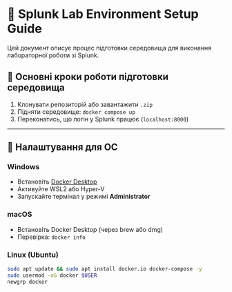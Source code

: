 
# 🧪 Splunk Lab Environment Setup Guide

Цей документ описує процес підготовки середовища для виконання лабораторної роботи зі Splunk.


## 🧭 Основні кроки роботи підготовки середовища

1. Клонувати репозиторій або завантажити `.zip`
2. Підняти середовище: `docker compose up`
3. Переконатись, що логін у Splunk працює (`localhost:8000`)

---

## 🐧 Налаштування для ОС

### Windows
- Встановіть [Docker Desktop](https://www.docker.com/products/docker-desktop)
- Активуйте WSL2 або Hyper-V
- Запускайте термінал у режимі **Administrator**

### macOS
- Встановіть Docker Desktop (через brew або dmg)
- Перевірка: `docker info`

### Linux (Ubuntu)
```bash
sudo apt update && sudo apt install docker.io docker-compose -y
sudo usermod -aG docker $USER
newgrp docker
```

